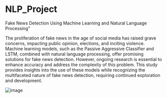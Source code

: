 # NLP_Project

 Fake News Detection Using Machine Learning and Natural Language Processing"


The proliferation of fake news in the age of social media has raised grave concerns, impacting public opinion, elections, and inciting violence. Machine learning models, such as the Passive Aggressive Classifier and LSTM, combined with natural language processing, offer promising solutions for fake news detection. However, ongoing research is essential to enhance accuracy and address the complexity of this problem. This study provides insights into the use of these models while recognizing the multifaceted nature of fake news detection, requiring continued exploration and development.

![image](https://user-images.githubusercontent.com/120970448/232208911-a2d1b5ba-704f-4c72-ac9b-21cee721c42d.png)
